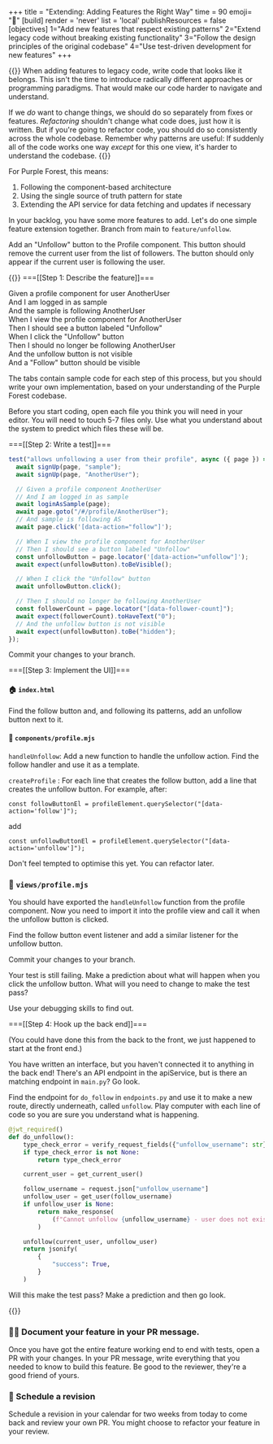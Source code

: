 +++
title = "Extending: Adding Features the Right Way"
time = 90
emoji= "🌱"
[build]
  render = 'never'
  list = 'local'
  publishResources = false
[objectives]
    1="Add new features that respect existing patterns"
    2="Extend legacy code without breaking existing functionality"
    3="Follow the design principles of the original codebase"
    4="Use test-driven development for new features"
+++

{{<note type="tip" title="When in Rome">}}
When adding features to legacy code, write code that looks like it belongs. This isn't the time to introduce radically different approaches or programming paradigms. That would make our code harder to navigate and understand.

If we _do_ want to change things, we should do so separately from fixes or features. _Refactoring_ shouldn't change what code does, just how it is written. But if you're going to refactor code, you should do so consistently across the whole codebase. Remember why patterns are useful: If suddenly all of the code works one way _except_ for this one view, it's harder to understand the codebase.
{{</note>}}

For Purple Forest, this means:

1. Following the component-based architecture
2. Using the single source of truth pattern for state
3. Extending the API service for data fetching and updates if necessary

In your backlog, you have some more features to add. Let's do one simple feature extension together. Branch from main to `feature/unfollow`.

Add an "Unfollow" button to the Profile component. This button should remove the current user from the list of followers. The button should only appear if the current user is following the user.

{{<tabs name="Feature Extension">}}
===[[Step 1: Describe the feature]]===

Given a profile component for user AnotherUser  
And I am logged in as sample  
And the sample is following AnotherUser  
When I view the profile component for AnotherUser  
Then I should see a button labeled "Unfollow"  
When I click the "Unfollow" button  
Then I should no longer be following AnotherUser  
And the unfollow button is not visible  
And a "Follow" button should be visible

The tabs contain sample code for each step of this process, but you should write your own implementation, based on your understanding of the Purple Forest codebase.

Before you start coding, open each file you think you will need in your editor. You will need to touch 5-7 files only. Use what you understand about the system to predict which files these will be.

===[[Step 2: Write a test]]===

```javascript
test("allows unfollowing a user from their profile", async ({ page }) => {
  await signUp(page, "sample");
  await signUp(page, "AnotherUser");

  // Given a profile component AnotherUser
  // And I am logged in as sample
  await loginAsSample(page);
  await page.goto("/#/profile/AnotherUser");
  // And sample is following AS
  await page.click('[data-action="follow"]');

  // When I view the profile component for AnotherUser
  // Then I should see a button labeled "Unfollow"
  const unfollowButton = page.locator('[data-action="unfollow"]');
  await expect(unfollowButton).toBeVisible();

  // When I click the "Unfollow" button
  await unfollowButton.click();

  // Then I should no longer be following AnotherUser
  const followerCount = page.locator("[data-follower-count]");
  await expect(followerCount).toHaveText("0");
  // And the unfollow button is not visible
  await expect(unfollowButton).toBe("hidden");
});
```

Commit your changes to your branch.

===[[Step 3: Implement the UI]]===

#### 🏠 `index.html`

Find the follow button and, and following its patterns, add an unfollow button next to it.

#### 🪪 `components/profile.mjs`

`handleUnfollow`: Add a new function to handle the unfollow action. Find the follow handler and use it as a template.

`createProfile` : For each line that creates the follow button, add a line that creates the unfollow button. For example, after:

`const followButtonEl = profileElement.querySelector("[data-action='follow']");`

add

`const unfollowButtonEl = profileElement.querySelector("[data-action='unfollow']");`

Don't feel tempted to optimise this yet. You can refactor later.

### 🍱 `views/profile.mjs`

You should have exported the `handleUnfollow` function from the profile component. Now you need to import it into the profile view and call it when the unfollow button is clicked.

Find the follow button event listener and add a similar listener for the unfollow button.

Commit your changes to your branch.

Your test is still failing. Make a prediction about what will happen when you click the unfollow button. What will you need to change to make the test pass?

Use your debugging skills to find out.

===[[Step 4: Hook up the back end]]===

(You could have done this from the back to the front, we just happened to start at the front end.)

You have written an interface, but you haven't connected it to anything in the back end! There's an API endpoint in the apiService, but is there an matching endpoint in `main.py`? Go look.

Find the endpoint for `do_follow` in `endpoints.py` and use it to make a new route, directly underneath, called `unfollow`. Play computer with each line of code so you are sure you understand what is happening.

```python
@jwt_required()
def do_unfollow():
    type_check_error = verify_request_fields({"unfollow_username": str})
    if type_check_error is not None:
        return type_check_error

    current_user = get_current_user()

    follow_username = request.json["unfollow_username"]
    unfollow_user = get_user(follow_username)
    if unfollow_user is None:
        return make_response(
            (f"Cannot unfollow {unfollow_username} - user does not exist", 404)
        )

    unfollow(current_user, unfollow_user)
    return jsonify(
        {
            "success": True,
        }
    )
```

Will this make the test pass? Make a prediction and then go look.

{{</tabs>}}

### ✍🏾 Document your feature in your PR message.

Once you have got the entire feature working end to end with tests, open a PR with your changes. In your PR message, write everything that you needed to know to build this feature. Be good to the reviewer, they're a good friend of yours.

### 📅 Schedule a revision

Schedule a revision in your calendar for two weeks from today to come back and review your own PR. You might choose to refactor your feature in your review.
